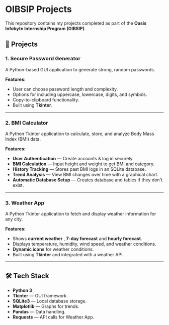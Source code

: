 # OIBSIP Projects

This repository contains my projects completed as part of the **Oasis Infobyte Internship Program (OIBSIP)**.

## 📂 Projects

### 1. **Secure Password Generator**
A Python-based GUI application to generate strong, random passwords.

**Features:**
- User can choose password length and complexity.
- Options for including uppercase, lowercase, digits, and symbols.
- Copy-to-clipboard functionality.
- Built using **Tkinter**.

---

### 2. **BMI Calculator**
A Python Tkinter application to calculate, store, and analyze Body Mass Index (BMI) data.

**Features:**
- **User Authentication** — Create accounts & log in securely.
- **BMI Calculation** — Input height and weight to get BMI and category.
- **History Tracking** — Stores past BMI logs in an SQLite database.
- **Trend Analysis** — View BMI changes over time with a graphical chart.
- **Automatic Database Setup** — Creates database and tables if they don't exist.

---

### 3. **Weather App**
A Python Tkinter application to fetch and display weather information for any city.

**Features:**
- Shows **current weather** , **7-day forecast** and **hourly forecast**.
- Displays temperature, humidity, wind speed, and weather conditions.
- **Dynamic icons** for weather conditions.
- Built using **Tkinter** and integrated with a weather API.

---

## 🛠️ Tech Stack
- **Python 3**
- **Tkinter** — GUI framework.
- **SQLite3** — Local database storage.
- **Matplotlib** — Graphs for trends.
- **Pandas** — Data handling.
- **Requests** — API calls for Weather App.
